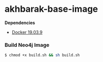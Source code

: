 # akhbarak-base-image

**Dependencies**
* [Docker 19.03.9](https://www.docker.com/)

### Build Neo4j Image
```sh
$ chmod +x build.sh && sh build.sh
```
